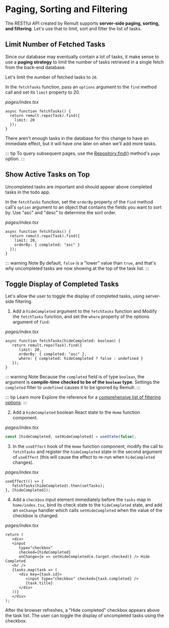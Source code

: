 # Paging, Sorting and Filtering
The RESTful API created by Remult supports **server-side paging, sorting, and filtering**. Let's use that to limit, sort and filter the list of tasks.

## Limit Number of Fetched Tasks
Since our database may eventually contain a lot of tasks, it make sense to use a **paging strategy** to limit the number of tasks retrieved in a single fetch from the back-end database.

Let's limit the number of fetched tasks to `20`.

In the `fetchTasks` function, pass an `options` argument to the `find` method call and set its `limit` property to 20.

*pages/index.tsx*
```ts{3}
async function fetchTasks() {
  return remult.repo(Task).find({
    limit: 20
  });
}
```

There aren't enough tasks in the database for this change to have an immediate effect, but it will have one later on when we'll add more tasks.

::: tip
To query subsequent pages, use the [Repository.find()](../../docs/ref_repository.md#find) method's `page` option.
:::

## Show Active Tasks on Top
Uncompleted tasks are important and should appear above completed tasks in the todo app. 

In the `fetchTasks` function, set the `orderBy` property of the `find` method call's `option` argument to an object that contains the fields you want to sort by.
Use "asc" and "desc" to determine the sort order.

*pages/index.tsx*
```ts{4}
async function fetchTasks() {
  return remult.repo(Task).find({
    limit: 20,
    orderBy: { completed: "asc" }
  });
}
```

::: warning Note
By default, `false` is a "lower" value than `true`, and that's why uncompleted tasks are now showing at the top of the task list.
:::
## Toggle Display of Completed Tasks
Let's allow the user to toggle the display of completed tasks, using server-side filtering.

1. Add a `hideCompleted` argument to the `fetchTasks` function and Modify the `fetchTasks` function, and set the `where` property of the options argument of `find`:

*pages/index.tsx*
```ts{1,5}
async function fetchTasks(hideCompleted: boolean) {
   return remult.repo(Task).find({
      limit: 20,
      orderBy: { completed: "asc" },
      where: { completed: hideCompleted ? false : undefined }
   });
}
```

::: warning Note
Because the `completed` field is of type `boolean`, the argument is **compile-time checked to be of the `boolean` type**. Settings the `completed` filter to `undefined` causes it to be ignored by Remult.
:::

::: tip Learn more
Explore the reference for a [comprehensive list of filtering options](../../docs/entityFilter.md).
:::

2. Add a `hideCompleted` boolean React state to the `Home` function component.

*pages/index.tsx*
```ts
const [hideCompleted, setHideCompleted] = useState(false);
```

3. In the `useEffect` hook of the `Home` function component, modify the call to `fetchTasks` and register the `hideCompleted` state in the second argument of `useEffect` (this will cause the effect to re-run when `hideCompleted` changes).

*pages/index.tsx*
```ts{2-3}
useEffect(() => {
   fetchTasks(hideCompleted).then(setTasks);
}, [hideCompleted]);
```

4. Add a `checkbox` input element immediately before the `tasks` map in `home/index.tsx`, bind its check state to the `hideCompleted` state, and add an `onChange` handler which calls `setHideCompleted` when the value of the checkbox is changed.

*pages/index.tsx*
```tsx{3-7}
return (
   <div>
   <input
      type="checkbox"
      checked={hideCompleted}
      onChange={e => setHideCompleted(e.target.checked)} /> Hide Completed
   <hr />
   {tasks.map(task => (
      <div key={task.id}>
         <input type="checkbox" checked={task.completed} />
         {task.title}
      </div>
   ))}
   </div>
);
```

After the browser refreshes, a "Hide completed" checkbox appears above the task list. The user can toggle the display of uncompleted tasks using the checkbox.
